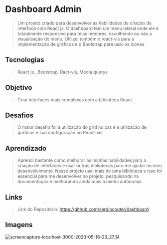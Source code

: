 # Dashboard Admin

> Um projeto criado para desenvolver as habilidades de criação de interface com React js. O dashboard tem um menu lateral onde ele é totaalmente responsivo para telas menores, escolhendo ou não a visualisação do menu. Utilizei também o react-vis para a implementação de gráficos e o Bootstrap para usar os ícones.


## Tecnologias
> React js , Bootstrap, Ract-vis, Media querys

## Objetivo
> Criar interfaces mais complexas com a biblioteca React

## Desafios
> O maior desafio foi a utilização do grid no css e a utilização de gráficos e sua configuração no React-vis

## Aprendizado
> Aprendi bastante como melhorar as minhas habilidades para a criação de interfaces e usar outras bibliotecas para me ajudar no meu desenvolvimento. Nesse projeto usei mais de uma biblioteca e isso foi essencial para me desenvolver no projeto, pesquisando na documentação e melhorando ainda mais a minha autônomia.

## Links
> Link do Repositório: https://github.com/sergiocouter/dashboard

## Imagens
![screencapture-localhost-3000-2023-05-16-23_27_14](https://github.com/sergiocouter/dashboard/assets/78119200/72e07144-7d79-4d53-9927-7abc035d15da)




